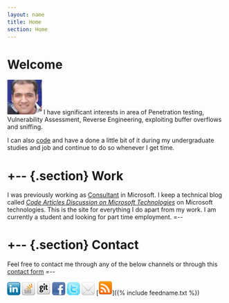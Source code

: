 ```yaml
---
layout: name
title: Home
section: Home
---
```



Welcome
=======

![Pic](/images/pic.jpg) I have significant interests in area  of Penetration testing, Vulnerability Assessment, Reverse Engineering, exploiting buffer overflows and sniffing.

I can also [code](/code) and have a done a little bit of it during my undergraduate studies and job and continue to do so whenever I get time.

+--	{.section}
Work
========
I was previously working as [Consultant](/work) in Microsoft. I keep a technical blog called _[Code Articles Discussion on Microsoft Technologies](http://blogs.msdn.com/mahuja)_ on Microsoft technologies. This is the site for everything I do apart from my work. I am currently a student and looking for part time employment.
=--

+-- {.section}
Contact 
=======
Feel free to contact me through any of the below channels or through this [contact form](/contact)
=--

[![Pic](/images/linkedin3.png)](http://www.linkedin.com/in/madhurahuja) [![Pic](/images/icon_stackoverflow3.png)](http://stackoverflow.com/users/507256/madhur-ahuja)
[![Pic](/images/github_32.png)](https://github.com/madhur) [![Pic](/images/facebook3.png)](https://www.facebook.com/ahuja.madhur) [![Pic](/images/icon_twitter.jpg)](http://twitter.com/#!/madhur25)  [![Pic](/images/icon_mail.png)](mailto:mahuja@cmu.edu) [![Pic](/images/rss2.png)]({% include feedname.txt %})


